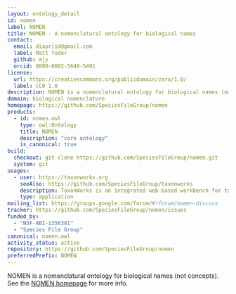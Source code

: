```yaml
---
layout: ontology_detail
id: nomen
label: NOMEN
title: NOMEN - A nomenclatural ontology for biological names
contact:
  email: diapriid@gmail.com
  label: Matt Yoder
  github: mjy
  orcid: 0000-0002-5640-5491
license:
  url: https://creativecommons.org/publicdomain/zero/1.0/
  label: CC0 1.0
description: NOMEN is a nomenclatural ontology for biological names (not concepts).  It encodes the goverened rules of nomenclature.
domain: biological nomenclature
homepage: https://github.com/SpeciesFileGroup/nomen
products:
  - id: nomen.owl
    type: owl:Ontology
    title: NOMEN
    description: "core ontology"
    is_canonical: true
build:
  checkout: git clone https://github.com/SpeciesFileGroup/nomen.git
  system: git
usages:
  - user: https://taxonworks.org
    seeAlso: https://github.com/SpeciesFileGroup/taxonworks
    description: TaxonWorks is an integrated web-based workbench for taxonomists and biodiversity scientists.
    type: application
mailing_list: https://groups.google.com/forum/#!forum/nomen-discuss
tracker: https://github.com/SpeciesFileGroup/nomen/issues
funded_by:
  - "NSF-ABI-1356381"
  - "Species File Group"
canonical: nomen.owl
activity_status: active
repository: https://github.com/SpeciesFileGroup/nomen
preferredPrefix: NOMEN
---
```


NOMEN is a nomenclatural ontology for biological names (not concepts).  See the <a href="https://github.com/SpeciesFileGroup/nomen">NOMEN homepage</a> for more info.

